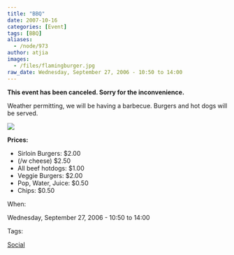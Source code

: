 ```yaml
---
title: "BBQ"
date: 2007-10-16
categories: [Event]
tags: [BBQ]
aliases:
  - /node/973
author: atjia
images:
  - /files/flamingburger.jpg
raw_date: Wednesday, September 27, 2006 - 10:50 to 14:00
---
```


**This event has been canceled. Sorry for the inconvenience.**

Weather permitting, we will be having a barbecue. Burgers and hot dogs will be served.

![](/files/flamingburger.jpg)

**Prices:**

- Sirloin Burgers: $2.00
- (/w cheese) $2.50
- All beef hotdogs: $1.00
- Veggie Burgers: $2.00
- Pop, Water, Juice: $0.50
- Chips: $0.50

When: 

Wednesday, September 27, 2006 - 10:50 to 14:00

Tags: 

[Social](/social)
